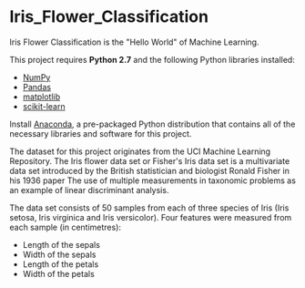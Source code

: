 # Iris_Flower_Classification
Iris Flower Classification is the "Hello World" of Machine Learning.

This project requires **Python 2.7** and the following Python libraries installed:

- [NumPy](http://www.numpy.org/)
- [Pandas](http://pandas.pydata.org)
- [matplotlib](http://matplotlib.org/)
- [scikit-learn](http://scikit-learn.org/stable/)

Install [Anaconda](https://www.continuum.io/downloads), a pre-packaged Python distribution that contains all of the necessary libraries and software for this project.

The dataset for this project originates from the UCI Machine Learning Repository. The Iris flower data set or Fisher's Iris data set is a multivariate data set introduced by the British statistician and biologist Ronald Fisher in his 1936 paper The use of multiple measurements in taxonomic problems as an example of linear discriminant analysis.

The data set consists of 50 samples from each of three species of Iris (Iris setosa, Iris virginica and Iris versicolor).
Four features were measured from each sample (in centimetres):
 - Length of the sepals
 - Width of the sepals
 - Length of the petals
 - Width of the petals
